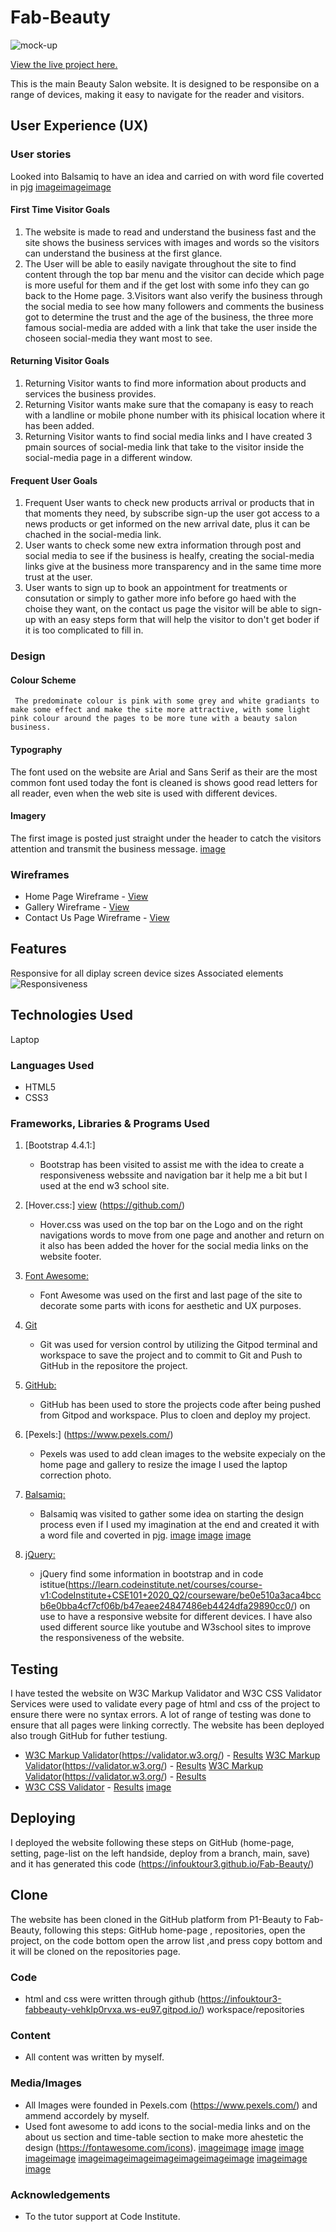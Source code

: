# Fab-Beauty
![mock-up](docs/mockup.png) 

[View the live project here.](https://infouktour3.github.io/Fab-Beauty/)

This is the main Beauty Salon website. It is designed to be responsibe on a range of devices, making it easy to navigate for the reader and visitors.


## User Experience (UX)

### User stories
Looked into Balsamiq to have an idea and carried on with word file coverted in pjg [image](docs/WIREFRAMESpage01.jpg)[image](docs/WIREFRAMESpage02.jpg)[image](docs/WIREFRAMESpage03.jpg)

 #### First Time Visitor Goals
 1. The website is made to read and understand the business fast and the site shows the business services with images and words so the visitors can understand the business at the first glance.
 2. The User will be able to easily navigate throughout the site to find content through the top bar menu and the visitor can decide which page is more useful for them and if the get lost with some info they can go back to the Home page.
 3.Visitors want also verify the business through the social media to see how many followers and comments the business got to determine the trust and the age of the business, the three more famous social-media are added with a link that take the user inside the choseen social-media they want most to see.

 #### Returning Visitor Goals
1. Returning Visitor wants to find more information about products and services the business provides.
2. Returning Visitor wants make sure that the comapany is easy to reach with a landline or mobile phone number with its phisical location where it has been added.
3. Returning Visitor wants to find social media links and I have created 3 pmain sources of social-media link that take to the visitor inside the social-media page in a different window.

#### Frequent User Goals
 1. Frequent User wants to check new products arrival or products that in that moments they need,  by subscribe sign-up the user got access to a news products or get informed on the new arrival date, plus it can be chached in the social-media link.
 2. User wants to check some new extra information through post and social media to see if the business is healfy, creating the social-media links give at the business more transparency and in the same time more trust at the user.
 3. User wants to sign up to book an appointment for treatments or consutation or simply to gather more info before go haed with the choise they want, on the contact us page the visitor will be able to sign-up with an easy steps form that will help the visitor to don't get boder if it is too complicated to fill in.

### Design
#### Colour Scheme
     The predominate colour is pink with some grey and white gradiants to make some effect and make the site more attractive, with some light pink colour around the pages to be more tune with a beauty salon business.
    
#### Typography
The font used on the  website are Arial and Sans Serif as their are the most common font used today the font is cleaned is shows good read letters for all reader, even when the web site is used with different devices. 
#### Imagery
The first image is posted just straight under the header to catch the visitors attention and transmit the business message. [image](assets/photo/salonx1.jpg)

### Wireframes
- Home Page Wireframe - [View](docs/WIREFRAMESpage01.jpg)
- Gallery Wireframe - [View](docs/WIREFRAMESpage02.jpg)
- Contact Us Page Wireframe - [View](docs/WIREFRAMESpage03.jpg)

## Features
  Responsive for all diplay screen device sizes
  Associated elements
![Responsiveness](docs/mockup.png)

## Technologies Used
Laptop

### Languages Used

-   HTML5
-   CSS3

### Frameworks, Libraries & Programs Used

1. [Bootstrap 4.4.1:]
    - Bootstrap has been visited to assist me with the idea to create a responsiveness webssite and navigation bar it help me a bit but I used at the end w3 school site.
1. [Hover.css:] [view](/assets/style.css) (https://github.com/)
    - Hover.css was used on the top bar on the Logo and on the right navigations words to move from one page and another and return on it also has been added the hover for the social media links on the website footer.
1. [Font Awesome:](https://fontawesome.com/)
    - Font Awesome was used on the first and last page of the site to decorate some parts with icons for aesthetic and UX purposes.
1. [Git](https://git-scm.com/)
    - Git was used for version control by utilizing the Gitpod terminal and workspace to save the project and to commit to Git and Push to GitHub in the repositore the project.
1. [GitHub:](https://github.com/)
    - GitHub has been used to store the projects code after being pushed from Gitpod and workspace. Plus to cloen and deploy my project.
1. [Pexels:] (https://www.pexels.com/)
    - Pexels was used to add clean images to the website expecialy on the home page and gallery to resize the image I used the laptop correction photo.
1. [Balsamiq:](https://balsamiq.com/)
    - Balsamiq was visited to gather some idea on starting the design process even if I used my imagination at the end and created it with a word file and coverted in pjg. [image](docs/WIREFRAMESpage01.jpg) [image](docs/WIREFRAMESpage02.jpg) [image](docs/WIREFRAMESpage03.jpg)

1.  [jQuery:](https://getbootstrap.com/docs/4.5/getting-started/introduction/)
    - jQuery find some information in bootstrap and in code istitue(https://learn.codeinstitute.net/courses/course-v1:CodeInstitute+CSE101+2020_Q2/courseware/be0e510a3aca4bccb6e0bba4cf7cf06b/b47eaee24847486eb4424dfa29890cc0/)  on use to have a responsive website for different devices. I have also used different source like youtube and W3school sites to improve the responsiveness of the website.

## Testing

I have tested the website on W3C Markup Validator and W3C CSS Validator Services were used to validate every page of html and css of the project to ensure there were no syntax errors. A lot of  range of testing was done to ensure that all pages were linking correctly. The website has been deployed also trough GitHub for futher testiung.
-   [W3C Markup Validator](docs/HomePage-Validator.png)(https://validator.w3.org/) - [Results](https://github.com/)
[W3C Markup Validator](docs/Gallery-Validator.png)(https://validator.w3.org/) - [Results](https://github.com/)
[W3C Markup Validator](docs/ContactUs-Validator.png)(https://validator.w3.org/) - [Results](https://github.com/)
-   [W3C CSS Validator](docs/CssValidtor.png) - [Results](https://github.com/)
[image](docs/mockup.png)

## Deploying
I deployed the website following these steps on GitHub (home-page, setting, page-list on the left handside, deploy from a branch, main, save) and it has generated this code (https://infouktour3.github.io/Fab-Beauty/)

## Clone
The website has been cloned in the GitHub platform from P1-Beauty to Fab-Beauty, following this steps:
GitHub home-page , repositories, open the project, on the code bottom open the arrow list ,and press copy bottom and it will be cloned on the repositories page.

### Code

- html and css were written through github (https://infouktour3-fabbeauty-vehklp0rvxa.ws-eu97.gitpod.io/) workspace/repositories

### Content

-   All content was written by myself.

### Media/Images

-   All Images were founded in Pexels.com (https://www.pexels.com/) and ammend accordely by myself.
- Used font awesome to add icons to the social-media links and on the about us section and time-table section to make more ahestetic the design (https://fontawesome.com/icons).
[image](assets/photo/certificate.webp)[image](assets/photo/GoogleMap.webp) [image](assets/photo/newproduct.webp) [image](/assets/photo/p1.jpg) [image](/assets/photo/p2.jpg)[image](/assets/photo/p3.jpg)
[image](/assets/photo/p4.jpg)[image](/assets/photo/p5.jpg)[image](/assets/photo/p6.jpg)[image](/assets/photo/p7.jpg)[image](/assets/photo/p8.jpg)[image](/assets/photo/p9.jpg)[image](assets/photo/salonx1.jpg)
[image](assets/photo/sol10.jpg)[image](assets/photo/sol11.jpg) [image](assets/photo/sol12.jpg)

### Acknowledgements

-   To the tutor support at Code Institute.



